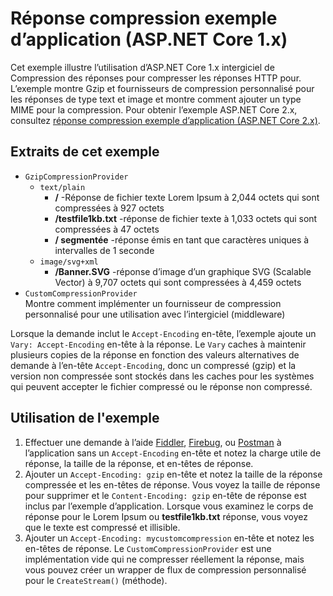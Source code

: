 # <a name="response-compression-sample-application-aspnet-core-1x"></a>Réponse compression exemple d’application (ASP.NET Core 1.x)

Cet exemple illustre l’utilisation d’ASP.NET Core 1.x intergiciel de Compression des réponses pour compresser les réponses HTTP pour. L’exemple montre Gzip et fournisseurs de compression personnalisé pour les réponses de type text et image et montre comment ajouter un type MIME pour la compression. Pour obtenir l’exemple ASP.NET Core 2.x, consultez [réponse compression exemple d’application (ASP.NET Core 2.x)](https://github.com/aspnet/AspNetCore.Docs/tree/master/aspnetcore/performance/response-compression/samples/2.x).

## <a name="examples-in-this-sample"></a>Extraits de cet exemple

* `GzipCompressionProvider`
  * `text/plain`
    * **/** -Réponse de fichier texte Lorem Ipsum à 2,044 octets qui sont compressées à 927 octets
    * **/testfile1kb.txt** -réponse de fichier texte à 1,033 octets qui sont compressées à 47 octets
    * **/ segmentée** -réponse émis en tant que caractères uniques à intervalles de 1 seconde
  * `image/svg+xml`
    * **/Banner.SVG** -réponse d’image d’un graphique SVG (Scalable Vector) à 9,707 octets qui sont compressées à 4,459 octets
* `CustomCompressionProvider`<br>Montre comment implémenter un fournisseur de compression personnalisé pour une utilisation avec l’intergiciel (middleware)

Lorsque la demande inclut le `Accept-Encoding` en-tête, l’exemple ajoute un `Vary: Accept-Encoding` en-tête à la réponse. Le `Vary` caches à maintenir plusieurs copies de la réponse en fonction des valeurs alternatives de demande à l’en-tête `Accept-Encoding`, donc un compressé (gzip) et la version non compressée sont stockés dans les caches pour les systèmes qui peuvent accepter le fichier compressé ou le réponse non compressé.

## <a name="using-the-sample"></a>Utilisation de l'exemple

1. Effectuer une demande à l’aide [Fiddler](http://www.telerik.com/fiddler), [Firebug](http://getfirebug.com/), ou [Postman](https://www.getpostman.com/) à l’application sans un `Accept-Encoding` en-tête et notez la charge utile de réponse, la taille de la réponse, et en-têtes de réponse.
1. Ajouter un `Accept-Encoding: gzip` en-tête et notez la taille de la réponse compressée et les en-têtes de réponse. Vous voyez la taille de réponse pour supprimer et le `Content-Encoding: gzip` en-tête de réponse est inclus par l’exemple d’application. Lorsque vous examinez le corps de réponse pour le Lorem Ipsum ou **testfile1kb.txt** réponse, vous voyez que le texte est compressé et illisible.
1. Ajouter un `Accept-Encoding: mycustomcompression` en-tête et notez les en-têtes de réponse. Le `CustomCompressionProvider` est une implémentation vide qui ne compresser réellement la réponse, mais vous pouvez créer un wrapper de flux de compression personnalisé pour le `CreateStream()` (méthode).
